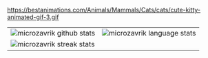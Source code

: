 https://bestanimations.com/Animals/Mammals/Cats/cats/cute-kitty-animated-gif-3.gif

<table align="center" cellspacing="0" cellpadding="0" border="0">
   <tr>
    <td>
        <img src="https://github-readme-stats.vercel.app/api?username=microzavrik&show_icons=true&include_all_commits=true&theme=github_dark&hide_border=true" alt="microzavrik github stats">
      <a/>
    </td>
    <td>
        <img src="https://github-readme-stats.vercel.app/api/top-langs/?username=microzavrik&theme=github_dark&layout=compact&hide_border=true" alt="microzavrik language stats">
      <a/>
    </td>
   </tr>
  <tr>
  <tr>
    <td>
        <img src="https://github-readme-streak-stats.herokuapp.com?user=microzavrik&theme=tokyonight_duo&hide_border=true" alt="microzavrik streak stats">
      <a/>
    </td>
    <td>
      <a/>
    </td>
   </tr>
</table>
